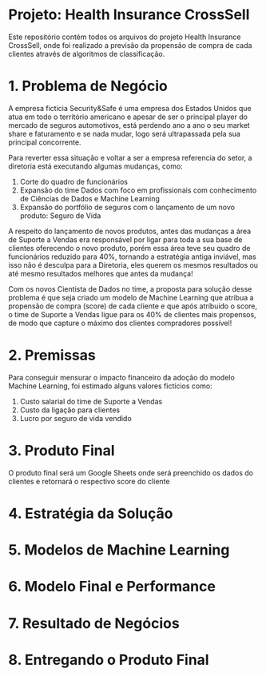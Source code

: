 # Projeto: Health Insurance CrossSell
Este repositório contém todos os arquivos do projeto Health Insurance CrossSell, onde foi realizado a previsão da propensão de compra de cada clientes através de algoritmos de classificação.

# 1. Problema de Negócio
A empresa fictícia Security&Safe é uma empresa dos Estados Unidos que atua em todo o território americano e apesar de ser o principal player do mercado de seguros automotivos, está perdendo  ano a ano o seu market share e faturamento e se nada mudar, logo será ultrapassada pela sua principal concorrente. 

Para reverter essa situação e voltar a ser a empresa referencia do setor, a diretoria está executando algumas mudanças, como:
1. Corte do quadro de funcionários
2. Expansão do time Dados com foco em profissionais com conhecimento de Ciências de Dados e Machine Learning
3. Expansão do portfólio de seguros com o lançamento de um novo produto: Seguro de Vida
   
A respeito do lançamento de novos produtos, antes das mudanças a área de Suporte a Vendas era responsável por ligar para toda a sua base de clientes oferecendo o novo produto, porém essa área teve seu quadro de funcionários reduzido para 40%, tornando a estratégia antiga inviável, mas isso não é desculpa para a Diretoria, eles querem os mesmos resultados ou até mesmo resultados melhores que antes da mudança!

Com os novos Cientista de Dados no time, a proposta para solução desse problema é que seja criado um modelo de Machine Learning que atribua a propensão de compra (score) de cada cliente e que após atríbuido o score, o time de Suporte a Vendas ligue para os 40% de clientes mais propensos, de modo que capture o máximo dos clientes compradores possível!

# 2. Premissas
Para conseguir mensurar o impacto financeiro da adoção do modelo Machine Learning, foi estimado alguns valores fictícios como:
1. Custo salarial do time de Suporte a Vendas
2. Custo da ligação para clientes
3. Lucro por seguro de vida vendido

# 3. Produto Final
O produto final será um Google Sheets onde será preenchido os dados do clientes e retornará o respectivo score do cliente

# 4. Estratégia da Solução
# 5. Modelos de Machine Learning
# 6. Modelo Final e Performance
# 7. Resultado de Negócios
# 8. Entregando o Produto Final
